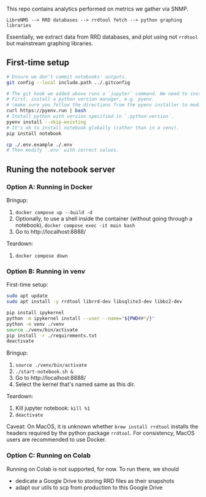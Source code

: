 This repo contains analytics performed on metrics we gather via SNMP.

```
LibreNMS --> RRD databases --> rrdtool fetch --> python graphing libraries
```

Essentially, we extract data from RRD databases, and plot using not `rrdtool` but mainstream graphing libraries.

## First-time setup

```sh
# Ensure we don't commit notebooks' outputs.
git config --local include.path ../.gitconfig

# The git hook we added above runs a `jupyter` command. We need to install it.
# First, install a python version manager, e.g. pyenv.
# (make sure you follow the directions from the pyenv installer to modify your shell's .rc file)
curl https://pyenv.run | bash
# Install python with version specified in `.python-version`.
pyenv install --skip-existing
# It's ok to install notebook globally (rather than in a venv).
pip install notebook

cp ./.env.example ./.env
# Then modify `.env` with correct values.
```

## Runing the notebook server

### Option A: Running in Docker

Bringup:
1. `docker compose up --build -d`
1. Optionally, to use a shell inside the container (without going through a notebook),
    `docker compose exec -it main bash`
1. Go to http://localhost:8888/

Teardown:
1. `docker compose down`

### Option B: Running in venv

First-time setup:
```sh
sudo apt update
sudo apt install -y rrdtool librrd-dev libsqlite3-dev libbz2-dev

pip install ipykernel
python -m ipykernel install --user --name="${PWD##*/}"
python -m venv ./venv
source ./venv/bin/activate
pip install -r ./requirements.txt
deactivate
```

Bringup:
1. `source ./venv/bin/activate`
1. `./start-notebook.sh &`
1. Go to http://localhost:8888/
1. Select the kernel that's named same as this dir.

Teardown:
1. Kill jupyter notebook: `kill %1`
1. `deactivate`

Caveat: On MacOS, it is unknown whether `brew install rrdtool` installs the headers required by the python package `rrdtool`. For consistency, MacOS users are recommended to use Docker.

### Option C: Running on Colab

Running on Colab is not supported, for now. To run there, we should
- dedicate a Google Drive to storing RRD files as their snapshots
- adapt our utils to scp from production to this Google Drive
